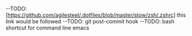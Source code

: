 --TODO: [https://github.com/agilesteel/.dotfiles/blob/master/stow/zsh/.zshrc] this link would be followed
--TODO: git post-commit hook 
--TODO: bash shortcut for command line emacs
